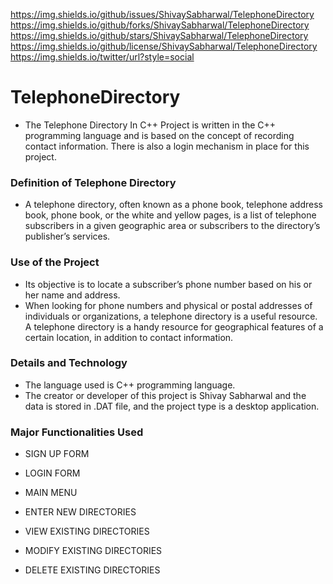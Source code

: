 https://img.shields.io/github/issues/ShivaySabharwal/TelephoneDirectory
https://img.shields.io/github/forks/ShivaySabharwal/TelephoneDirectory
https://img.shields.io/github/stars/ShivaySabharwal/TelephoneDirectory
https://img.shields.io/github/license/ShivaySabharwal/TelephoneDirectory
https://img.shields.io/twitter/url?style=social

# TelephoneDirectory
- The Telephone Directory In C++ Project is written in the C++ programming language and is based on the concept of recording contact information. There is also a login mechanism in place for this project.

### Definition of Telephone Directory
- A telephone directory, often known as a phone book, telephone address book, phone book, or the white and yellow pages, is a list of telephone subscribers in a given geographic area or subscribers to the directory’s publisher’s services.

### Use of the Project
- Its objective is to locate a subscriber’s phone number based on his or her name and address. 
- When looking for phone numbers and physical or postal addresses of individuals or organizations, a telephone directory is a useful resource. A telephone directory is a handy resource for geographical features of a certain location, in addition to contact information.

### Details and Technology
- The language used is C++ programming language.
- The creator or developer of this project is Shivay Sabharwal and the data is stored in .DAT file, and the project type is a desktop application.

### Major Functionalities Used
- SIGN UP FORM


- LOGIN FORM


- MAIN MENU


- ENTER NEW DIRECTORIES


- VIEW EXISTING DIRECTORIES


- MODIFY EXISTING DIRECTORIES


- DELETE EXISTING DIRECTORIES
